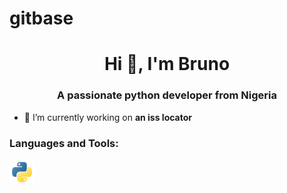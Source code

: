 # gitbase

<h1 align="center">Hi 👋, I'm Bruno</h1>
<h3 align="center">A passionate python developer from Nigeria</h3>

- 🔭 I’m currently working on **an iss locator**

<p align="left">
</p>

<h3 align="left">Languages and Tools:</h3>
<p align="left"> <a href="https://www.python.org" target="_blank" rel="noreferrer"> <img src="https://raw.githubusercontent.com/devicons/devicon/master/icons/python/python-original.svg" alt="python" width="40" height="40"/> </a> </p>
